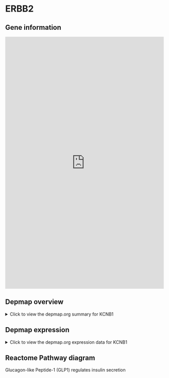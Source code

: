 <h1>ERBB2</h1>

<h2>Gene information</h2>
<iframe src="https://depmap.org/portal/gene/KCNB1?tab=about" style="border:none;width:100%;height:800px"></iframe>

<h2>Depmap overview</h2>
<details>
  <summary>Click to view the depmap.org summary for KCNB1</summary>
  <iframe src="https://depmap.org/portal/gene/KCNB1?tab=overview" style="border:none;width:100%;height:800px"></iframe>
</details>

<h2>Depmap expression</h2>
<details>
  <summary>Click to view the depmap.org expression data for KCNB1</summary>
  <iframe src="https://depmap.org/portal/gene/KCNB1?tab=characterization" style="border:none;width:100%;height:800px"></iframe>
</details>



<h2>Reactome Pathway diagram</h2>
Glucagon-like Peptide-1 (GLP1) regulates insulin secretion
<div id="diagramHolder"></div>

<script>
    //Creating the Reactome Diagram widget
    //Take into account a proxy needs to be set up in your server side pointing to www.reactome.org
    function onReactomeDiagramReady(){  //This function is automatically called when the widget code is ready to be used
        var diagram = Reactome.Diagram.create({
            "placeHolder" : "diagramHolder",
            "width" : 900,
            "height" : 500
        });

        //Initialising it to the "Hemostasis" pathway
        diagram.loadDiagram("R-HSA-381676");

        //Adding different listeners

        diagram.onDiagramLoaded(function (loaded) {
            console.info("Loaded ", loaded);
            diagram.flagItems("BAD");
	    diagram.flagItems("Q92934");
            if (loaded == "R-HSA-381676") diagram.selectItem("R-HSA-381676");
        });

     }
</script>



